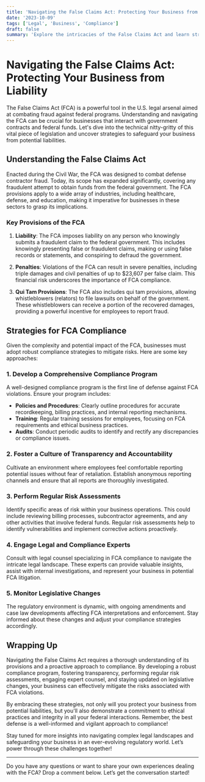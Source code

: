 ```yaml
---
title: 'Navigating the False Claims Act: Protecting Your Business from Liability'
date: '2023-10-09'
tags: ['Legal', 'Business', 'Compliance']
draft: false
summary: 'Explore the intricacies of the False Claims Act and learn strategies to protect your business from potential liabilities and legal pitfalls.'
---
```


# Navigating the False Claims Act: Protecting Your Business from Liability

The False Claims Act (FCA) is a powerful tool in the U.S. legal arsenal aimed at combating fraud against federal programs. Understanding and navigating the FCA can be crucial for businesses that interact with government contracts and federal funds. Let's dive into the technical nitty-gritty of this vital piece of legislation and uncover strategies to safeguard your business from potential liabilities.

## Understanding the False Claims Act

Enacted during the Civil War, the FCA was designed to combat defense contractor fraud. Today, its scope has expanded significantly, covering any fraudulent attempt to obtain funds from the federal government. The FCA provisions apply to a wide array of industries, including healthcare, defense, and education, making it imperative for businesses in these sectors to grasp its implications.

### Key Provisions of the FCA

1. **Liability**: The FCA imposes liability on any person who knowingly submits a fraudulent claim to the federal government. This includes knowingly presenting false or fraudulent claims, making or using false records or statements, and conspiring to defraud the government.
   
2. **Penalties**: Violations of the FCA can result in severe penalties, including triple damages and civil penalties of up to $23,607 per false claim. This financial risk underscores the importance of FCA compliance.

3. **Qui Tam Provisions**: The FCA also includes qui tam provisions, allowing whistleblowers (relators) to file lawsuits on behalf of the government. These whistleblowers can receive a portion of the recovered damages, providing a powerful incentive for employees to report fraud.

## Strategies for FCA Compliance

Given the complexity and potential impact of the FCA, businesses must adopt robust compliance strategies to mitigate risks. Here are some key approaches:

### 1. Develop a Comprehensive Compliance Program

A well-designed compliance program is the first line of defense against FCA violations. Ensure your program includes:

- **Policies and Procedures**: Clearly outline procedures for accurate recordkeeping, billing practices, and internal reporting mechanisms.
- **Training**: Regular training sessions for employees, focusing on FCA requirements and ethical business practices.
- **Audits**: Conduct periodic audits to identify and rectify any discrepancies or compliance issues.

### 2. Foster a Culture of Transparency and Accountability

Cultivate an environment where employees feel comfortable reporting potential issues without fear of retaliation. Establish anonymous reporting channels and ensure that all reports are thoroughly investigated.

### 3. Perform Regular Risk Assessments

Identify specific areas of risk within your business operations. This could include reviewing billing processes, subcontractor agreements, and any other activities that involve federal funds. Regular risk assessments help to identify vulnerabilities and implement corrective actions proactively.

### 4. Engage Legal and Compliance Experts

Consult with legal counsel specializing in FCA compliance to navigate the intricate legal landscape. These experts can provide valuable insights, assist with internal investigations, and represent your business in potential FCA litigation.

### 5. Monitor Legislative Changes

The regulatory environment is dynamic, with ongoing amendments and case law developments affecting FCA interpretations and enforcement. Stay informed about these changes and adjust your compliance strategies accordingly.

## Wrapping Up

Navigating the False Claims Act requires a thorough understanding of its provisions and a proactive approach to compliance. By developing a robust compliance program, fostering transparency, performing regular risk assessments, engaging expert counsel, and staying updated on legislative changes, your business can effectively mitigate the risks associated with FCA violations.

By embracing these strategies, not only will you protect your business from potential liabilities, but you'll also demonstrate a commitment to ethical practices and integrity in all your federal interactions. Remember, the best defense is a well-informed and vigilant approach to compliance!

Stay tuned for more insights into navigating complex legal landscapes and safeguarding your business in an ever-evolving regulatory world. Let’s power through these challenges together!

---

Do you have any questions or want to share your own experiences dealing with the FCA? Drop a comment below. Let’s get the conversation started!